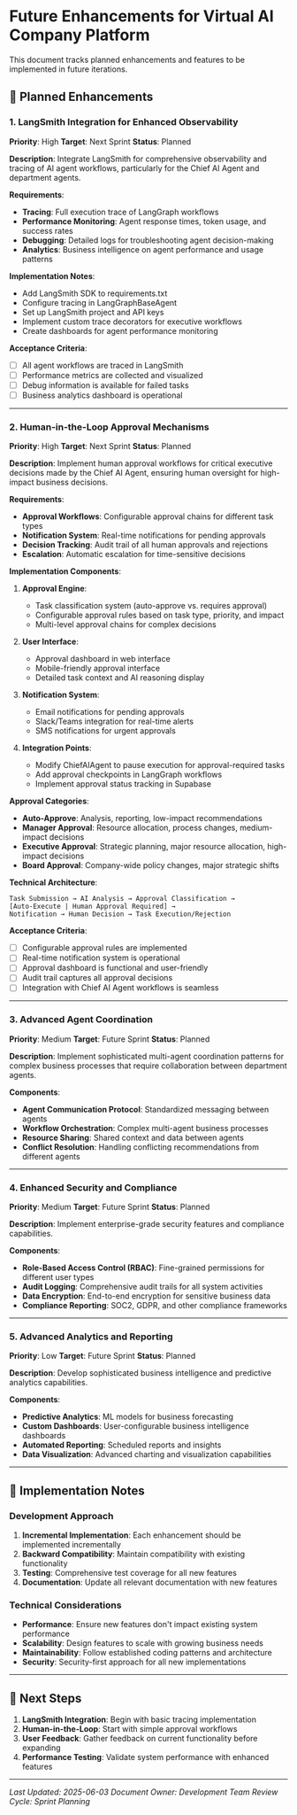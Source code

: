 # Future Enhancements for Virtual AI Company Platform

This document tracks planned enhancements and features to be implemented in future iterations.

## 🔮 Planned Enhancements

### 1. LangSmith Integration for Enhanced Observability

**Priority**: High
**Target**: Next Sprint
**Status**: Planned

**Description**:
Integrate LangSmith for comprehensive observability and tracing of AI agent workflows, particularly for the Chief AI Agent and department agents.

**Requirements**:
- **Tracing**: Full execution trace of LangGraph workflows
- **Performance Monitoring**: Agent response times, token usage, and success rates
- **Debugging**: Detailed logs for troubleshooting agent decision-making
- **Analytics**: Business intelligence on agent performance and usage patterns

**Implementation Notes**:
- Add LangSmith SDK to requirements.txt
- Configure tracing in LangGraphBaseAgent
- Set up LangSmith project and API keys
- Implement custom trace decorators for executive workflows
- Create dashboards for agent performance monitoring

**Acceptance Criteria**:
- [ ] All agent workflows are traced in LangSmith
- [ ] Performance metrics are collected and visualized
- [ ] Debug information is available for failed tasks
- [ ] Business analytics dashboard is operational

---

### 2. Human-in-the-Loop Approval Mechanisms

**Priority**: High
**Target**: Next Sprint
**Status**: Planned

**Description**:
Implement human approval workflows for critical executive decisions made by the Chief AI Agent, ensuring human oversight for high-impact business decisions.

**Requirements**:
- **Approval Workflows**: Configurable approval chains for different task types
- **Notification System**: Real-time notifications for pending approvals
- **Decision Tracking**: Audit trail of all human approvals and rejections
- **Escalation**: Automatic escalation for time-sensitive decisions

**Implementation Components**:
1. **Approval Engine**:
   - Task classification system (auto-approve vs. requires approval)
   - Configurable approval rules based on task type, priority, and impact
   - Multi-level approval chains for complex decisions

2. **User Interface**:
   - Approval dashboard in web interface
   - Mobile-friendly approval interface
   - Detailed task context and AI reasoning display

3. **Notification System**:
   - Email notifications for pending approvals
   - Slack/Teams integration for real-time alerts
   - SMS notifications for urgent approvals

4. **Integration Points**:
   - Modify ChiefAIAgent to pause execution for approval-required tasks
   - Add approval checkpoints in LangGraph workflows
   - Implement approval status tracking in Supabase

**Approval Categories**:
- **Auto-Approve**: Analysis, reporting, low-impact recommendations
- **Manager Approval**: Resource allocation, process changes, medium-impact decisions
- **Executive Approval**: Strategic planning, major resource allocation, high-impact decisions
- **Board Approval**: Company-wide policy changes, major strategic shifts

**Technical Architecture**:
```
Task Submission → AI Analysis → Approval Classification →
[Auto-Execute | Human Approval Required] →
Notification → Human Decision → Task Execution/Rejection
```

**Acceptance Criteria**:
- [ ] Configurable approval rules are implemented
- [ ] Real-time notification system is operational
- [ ] Approval dashboard is functional and user-friendly
- [ ] Audit trail captures all approval decisions
- [ ] Integration with Chief AI Agent workflows is seamless

---

### 3. Advanced Agent Coordination

**Priority**: Medium
**Target**: Future Sprint
**Status**: Planned

**Description**:
Implement sophisticated multi-agent coordination patterns for complex business processes that require collaboration between department agents.

**Components**:
- **Agent Communication Protocol**: Standardized messaging between agents
- **Workflow Orchestration**: Complex multi-agent business processes
- **Resource Sharing**: Shared context and data between agents
- **Conflict Resolution**: Handling conflicting recommendations from different agents

---

### 4. Enhanced Security and Compliance

**Priority**: Medium
**Target**: Future Sprint
**Status**: Planned

**Description**:
Implement enterprise-grade security features and compliance capabilities.

**Components**:
- **Role-Based Access Control (RBAC)**: Fine-grained permissions for different user types
- **Audit Logging**: Comprehensive audit trails for all system activities
- **Data Encryption**: End-to-end encryption for sensitive business data
- **Compliance Reporting**: SOC2, GDPR, and other compliance frameworks

---

### 5. Advanced Analytics and Reporting

**Priority**: Low
**Target**: Future Sprint
**Status**: Planned

**Description**:
Develop sophisticated business intelligence and predictive analytics capabilities.

**Components**:
- **Predictive Analytics**: ML models for business forecasting
- **Custom Dashboards**: User-configurable business intelligence dashboards
- **Automated Reporting**: Scheduled reports and insights
- **Data Visualization**: Advanced charting and visualization capabilities

---

## 📝 Implementation Notes

### Development Approach
1. **Incremental Implementation**: Each enhancement should be implemented incrementally
2. **Backward Compatibility**: Maintain compatibility with existing functionality
3. **Testing**: Comprehensive test coverage for all new features
4. **Documentation**: Update all relevant documentation with new features

### Technical Considerations
- **Performance**: Ensure new features don't impact existing system performance
- **Scalability**: Design features to scale with growing business needs
- **Maintainability**: Follow established coding patterns and architecture
- **Security**: Security-first approach for all new implementations

---

## 🎯 Next Steps

1. **LangSmith Integration**: Begin with basic tracing implementation
2. **Human-in-the-Loop**: Start with simple approval workflows
3. **User Feedback**: Gather feedback on current functionality before expanding
4. **Performance Testing**: Validate system performance with enhanced features

---

*Last Updated: 2025-06-03*
*Document Owner: Development Team*
*Review Cycle: Sprint Planning*
